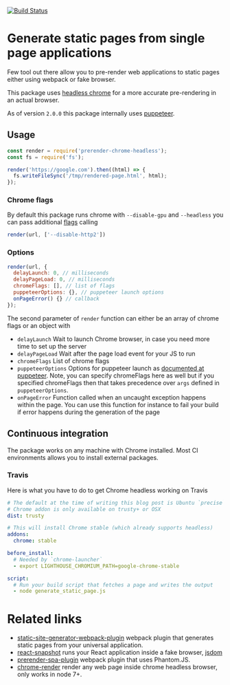 [![Build Status](https://travis-ci.org/en-japan-air/prerender-chrome-headless.svg?branch=master)](https://travis-ci.org/en-japan-air/prerender-chrome-headless)

# Generate static pages from single page applications

Few tool out there allow you to pre-render web applications to static pages either using webpack or fake browser.

This package uses [headless chrome](https://developers.google.com/web/updates/2017/04/headless-chrome) for a more accurate pre-rendering in an actual browser.

As of version `2.0.0` this package internally uses [puppeteer](https://github.com/GoogleChrome/puppeteer).

## Usage

```js
const render = require('prerender-chrome-headless');
const fs = require('fs');

render('https://google.com').then((html) => {
  fs.writeFileSync('/tmp/rendered-page.html', html);
});
```

### Chrome flags

By default this package runs chrome with `--disable-gpu` and `--headless` you can pass additional [flags](http://peter.sh/experiments/chromium-command-line-switches/) calling

```js
render(url, ['--disable-http2'])
```

### Options

```js
render(url, {
  delayLaunch: 0, // milliseconds
  delayPageLoad: 0, // milliseconds
  chromeFlags: [], // list of flags
  puppeteerOptions: {}, // puppeteer launch options
  onPageError() {} // callback
});
```

The second parameter of `render` function can either be an array of chrome flags or an object with

* `delayLaunch` Wait to launch Chrome browser, in case you need more time to set up the server
* `delayPageLoad` Wait after the page load event for your JS to run
* `chromeFlags` List of chrome flags
* `puppeteerOptions` Options for puppeteer launch as [documented at puppeteer](https://github.com/GoogleChrome/puppeteer/blob/v1.13.0/docs/api.md#puppeteerlaunchoptions). 
Note, you can specify chromeFlags here as well but if you specified chromeFlags then that takes precedence over `args` defined in `puppeteerOptions`.
* `onPageError` Function called when an uncaught exception happens within the page. You can use this function for 
instance to fail your build if error happens during the generation of the page


## Continuous integration

The package works on any machine with Chrome installed. Most CI environments allows you to install external packages.

### Travis

Here is what you have to do to get Chrome headless working on Travis

```yml
# The default at the time of writing this blog post is Ubuntu `precise`
# Chrome addon is only available on trusty+ or OSX
dist: trusty

# This will install Chrome stable (which already supports headless)
addons:
  chrome: stable

before_install:
  # Needed by `chrome-launcher`
  - export LIGHTHOUSE_CHROMIUM_PATH=google-chrome-stable

script:
  # Run your build script that fetches a page and writes the output
  - node generate_static_page.js
```


# Related links

* [static-site-generator-webpack-plugin](https://github.com/markdalgleish/static-site-generator-webpack-plugin) webpack plugin that generates static pages from your universal application.
* [react-snapshot](https://github.com/geelen/react-snapshot) runs your React application inside a fake browser, [jsdom](https://github.com/tmpvar/jsdom)
* [prerender-spa-plugin](https://github.com/chrisvfritz/prerender-spa-plugin) webpack plugin that uses Phantom.JS.
* [chrome-render](https://github.com/gwuhaolin/chrome-render) render any web page inside chrome headless browser, only works in node 7+.
